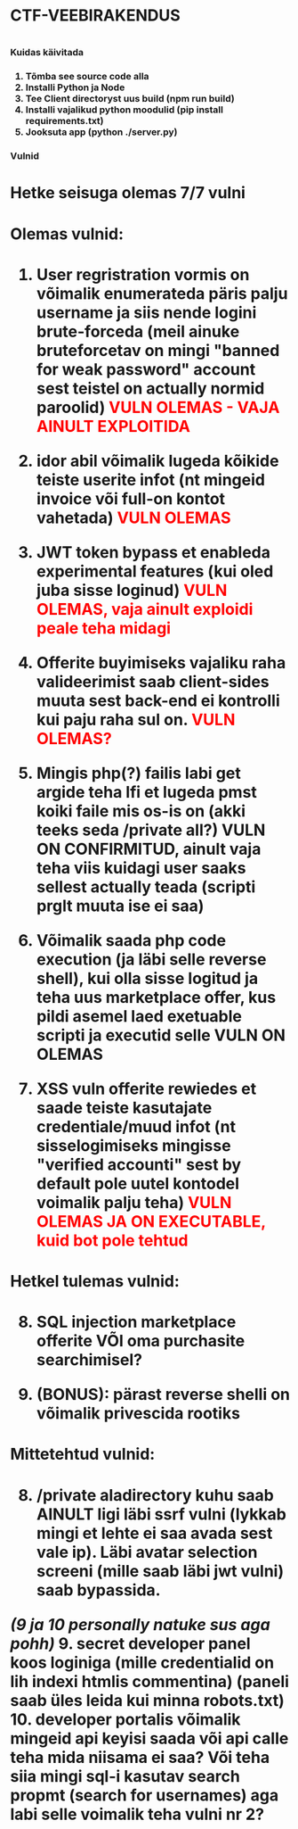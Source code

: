 <h1>CTF-VEEBIRAKENDUS<h1>

<h3>Kuidas käivitada<h3>

1. Tõmba see source code alla
2. Installi Python ja Node
3. Tee Client directoryst uus build (npm run build)
4. Installi vajalikud python moodulid (pip install requirements.txt)
5. Jooksuta app (python ./server.py)

<h3>Vulnid<h3>

<h1>Hetke seisuga olemas 7/7 vulni<h1>


<h1>Olemas vulnid:<h1>

1. User regristration vormis on võimalik enumerateda päris palju username ja siis nende logini brute-forceda (meil ainuke bruteforcetav on mingi "banned for weak password" account sest teistel on actually normid paroolid)
   <span style="color: red;">VULN OLEMAS - VAJA AINULT EXPLOITIDA</span>

2. idor abil võimalik lugeda kõikide teiste userite infot (nt mingeid invoice või full-on kontot vahetada)
   <span style="color: red;">VULN OLEMAS</span>

3. JWT token bypass et enableda experimental features (kui oled juba sisse loginud)
   <span style="color: red;">VULN OLEMAS, vaja ainult exploidi peale teha midagi</span>

4. Offerite buyimiseks vajaliku raha valideerimist saab client-sides muuta sest back-end ei kontrolli kui paju raha sul on.
   <span style="color: red;">VULN OLEMAS?</span>

5. Mingis php(?) failis labi get argide teha lfi et lugeda pmst koiki faile mis os-is on (akki teeks seda /private all?)
   VULN ON CONFIRMITUD, ainult vaja teha viis kuidagi user saaks sellest actually teada (scripti prglt muuta ise ei saa)

6. Võimalik saada php code execution (ja läbi selle reverse shell), kui olla sisse logitud ja teha uus marketplace offer, kus pildi asemel laed exetuable scripti ja executid selle
   VULN ON OLEMAS

7. XSS vuln offerite rewiedes et saade teiste kasutajate credentiale/muud infot (nt sisselogimiseks mingisse "verified accounti" sest by default pole uutel kontodel voimalik palju teha)
   <span style="color: red;">VULN OLEMAS JA ON EXECUTABLE, kuid bot pole tehtud</span>


<h1>Hetkel tulemas vulnid:<h1>

8. SQL injection marketplace offerite VÕI oma purchasite searchimisel?

9. (BONUS): pärast reverse shelli on võimalik privescida rootiks





<h1>Mittetehtud vulnid:<h1>



8. /private aladirectory kuhu saab AINULT ligi läbi ssrf vulni (lykkab mingi et lehte ei saa avada sest vale ip). Läbi avatar selection screeni (mille saab läbi jwt vulni) saab bypassida.

*(9 ja 10 personally natuke sus aga pohh)*
9. secret developer panel koos loginiga (mille credentialid on lih indexi htmlis commentina) (paneli saab üles leida kui minna robots.txt)
10. developer portalis võimalik mingeid api keyisi saada või api calle teha mida niisama ei saa?
Või teha siia mingi sql-i kasutav search propmt (search for usernames) aga labi selle voimalik teha vulni nr 2?


